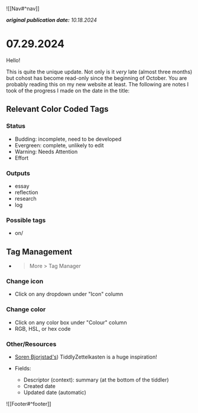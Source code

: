 ![[Nav#^nav]]

**_original publication date:_** _10.18.2024_  

# 07.29.2024

Hello!

This is quite the unique update. Not only is it _very_ late (almost three months) but cohost has become read-only since the beginning of October. You are probably reading this on my new website at least. The following are notes I took of the progress I made on the date in the title:

## Relevant Color Coded Tags

### Status

- Budding: incomplete, need to be developed
- Evergreen: complete, unlikely to edit
- Warning: Needs Attention
- Effort

### Outputs

- essay
- reflection
- research
- log

### Possible tags

- on/

## Tag Management

- > More > Tag Manager

### Change icon

- Click on any dropdown under "Icon" column

### Change color

- Click on any color box under "Colour" column
- RGB, HSL, or hex code

### Other/Resources

- [Soren Bjorjstad's](https://sobjornstad.github.io/tzk/#TiddlyZettelKasten:TiddlyZettelKasten%20%24%3A%2Fsib%2FGettingStarted)) TiddlyZettelkasten is a huge inspiration!

- Fields:
    - Descriptor (context): summary (at the bottom of the tiddler)
    - Created date
    - Updated date (automatic)

![[Footer#^footer]]